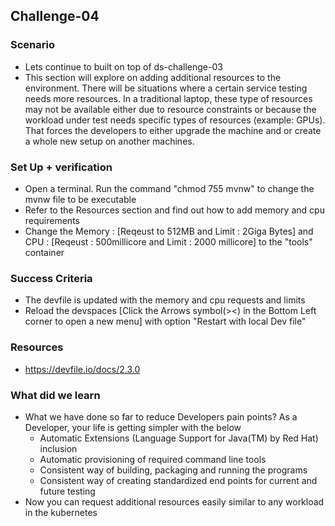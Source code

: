 ## Challenge-04

### Scenario
* Lets continue to built on top of ds-challenge-03
* This section will explore on adding additional resources to the environment. There will be situations where a certain service testing needs more resources. In a traditional laptop, these type of resources may not be available either due to resource constraints or because the workload under test needs specific types of resources (example: GPUs). That forces the developers to either upgrade the machine and or create a whole new setup on another machines.

### Set Up + verification
* Open a terminal. Run the command "chmod 755 mvnw" to change the mvnw file to be executable
* Refer to the Resources section and find out how to add memory and cpu requirements
* Change the Memory : [Reqeust to 512MB and Limit : 2Giga Bytes] and CPU : [Reqeust : 500millicore and Limit : 2000 millicore] to the "tools" container

### Success Criteria
* The devfile is updated with the memory and cpu requests and limits
* Reload the devspaces [Click the Arrows symbol(><) in the Bottom Left corner to open a new menu] with option "Restart with local Dev file"

### Resources 
* https://devfile.io/docs/2.3.0

### What did we learn
* What we have done so far to reduce Developers pain points? As a Developer, your life is getting simpler with the below
    * Automatic Extensions (Language Support for Java(TM) by Red Hat) inclusion
    * Automatic provisioning of required command line tools
    * Consistent way of building, packaging and running the programs
    * Consistent way of creating standardized end points for current and future testing
* Now you can request additional resources easily similar to any workload in the kubernetes
